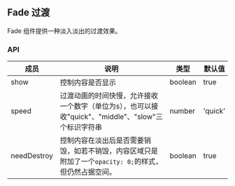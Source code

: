 ## Fade 过渡

Fade 组件提供一种淡入淡出的过渡效果。

### API

| 成员 | 说明 | 类型 | 默认值 | 版本 |
| --- | --- | --- | --- | --- |
| show | 控制内容是否显示 | boolean | true | |
| speed | 过渡动画的时间快慢，允许接收一个数字（单位为s），也可以接收"quick"、"middle"、"slow"三个标识字符串 | number|'quick'|'slow'|'middle' | 0.5 | |
| needDestroy | 控制内容在淡出后是否需要销毁，如若不销毁，内容区域只是附加了一个`opacity: 0;`的样式，但仍然占据空间。 | boolean | true | |